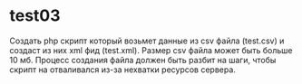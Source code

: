# test03

Создать php скрипт который возьмет данные из csv файла (test.csv) и создаст из них xml фид (test.xml). 
Размер csv файла может быть больше 10 мб. 
Процесс создания файла должен быть разбит на шаги, чтобы скрипт на отваливался из-за нехватки ресурсов сервера.

